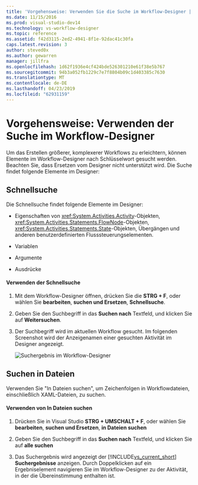 ```yaml
---
title: 'Vorgehensweise: Verwenden Sie die Suche im Workflow-Designer | Microsoft-Dokumentation'
ms.date: 11/15/2016
ms.prod: visual-studio-dev14
ms.technology: vs-workflow-designer
ms.topic: reference
ms.assetid: f42d3115-2ed2-4941-8f1e-92dac41c30fa
caps.latest.revision: 3
author: steved0x
ms.author: gewarren
manager: jillfra
ms.openlocfilehash: 1d62f1936e4cf424bde526301210e61f38e5b767
ms.sourcegitcommit: 94b3a052fb1229c7e7f8804b09c1d403385c7630
ms.translationtype: MT
ms.contentlocale: de-DE
ms.lasthandoff: 04/23/2019
ms.locfileid: "62931159"
---
```

# <a name="how-to-use-search-in-the-workflow-designer"></a>Vorgehensweise: Verwenden der Suche im Workflow-Designer
Um das Erstellen größerer, komplexerer Workflows zu erleichtern, können Elemente im Workflow-Designer nach Schlüsselwort gesucht werden. Beachten Sie, dass Ersetzen vom Designer nicht unterstützt wird. Die Suche findet folgende Elemente im Designer:  
  
## <a name="quick-find"></a>Schnellsuche  
 Die Schnellsuche findet folgende Elemente im Designer:  
  
- Eigenschaften von <xref:System.Activities.Activity>-Objekten, <xref:System.Activities.Statements.FlowNode>-Objekten, <xref:System.Activities.Statements.State>-Objekten, Übergängen und anderen benutzerdefinierten Flusssteuerungselementen.  
  
- Variablen  
  
- Argumente  
  
- Ausdrücke  
  
#### <a name="using-quick-find"></a>Verwenden der Schnellsuche  
  
1. Mit dem Workflow-Designer öffnen, drücken Sie die **STRG + F**, oder wählen Sie **bearbeiten**, **suchen und Ersetzen**, **Schnellsuche**.  
  
2. Geben Sie den Suchbegriff in das **Suchen nach** Textfeld, und klicken Sie auf **Weitersuchen**.  
  
3. Der Suchbegriff wird im aktuellen Workflow gesucht. Im folgenden Screenshot wird der Anzeigenamen einer gesuchten Aktivität im Designer angezeigt.  
  
     ![Suchergebnis im Workflow-Designer](../workflow-designer/media/designersearch.png "DesignerSearch")  
  
## <a name="find-in-files"></a>Suchen in Dateien  
 Verwenden Sie "In Dateien suchen", um Zeichenfolgen in Workflowdateien, einschließlich XAML-Dateien, zu suchen.  
  
#### <a name="using-find-in-files"></a>Verwenden von In Dateien suchen  
  
1. Drücken Sie in Visual Studio **STRG + UMSCHALT + F**, oder wählen Sie **bearbeiten**, **suchen und Ersetzen**, **in Dateien suchen**  
  
2. Geben Sie den Suchbegriff in das **Suchen nach** Textfeld, und klicken Sie auf **alle suchen**  
  
3. Das Suchergebnis wird angezeigt der [!INCLUDE[vs_current_short](../includes/vs-current-short-md.md)] **Suchergebnisse** anzeigen. Durch Doppelklicken auf ein Ergebniselement navigieren Sie im Workflow-Designer zu der Aktivität, in der die Übereinstimmung enthalten ist.